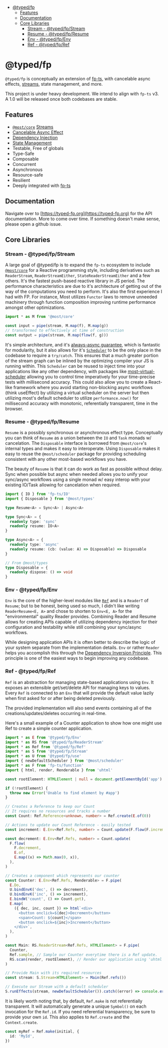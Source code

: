- [@typed/fp](#typedfp)
  - [Features](#features)
  - [Documentation](#documentation)
  - [Core Libraries](#core-libraries)
    - [Stream - @typed/fp/Stream](#stream---typedfpstream)
    - [Resume - @typed/fp/Resume](#resume---typedfpresume)
    - [Env - @typed/fp/Env](#env---typedfpenv)
    - [Ref - @typed/fp/Ref](#ref---typedfpref)

# @typed/fp

`@typed/fp` is conceptually an extension of [fp-ts](https://gcanti.github.io/fp-ts/), with
cancelable async effects, [streams](https://github.com/mostjs/core), state management, and more.

This project is under heavy development. We intend to align with `fp-ts` v3. A 1.0 will be released
once both codebases are stable.

## Features

- [`@most/core`](https://github.com/mostjs/core) [Streams](#streams)
- [Cancelable Async Effect](#resume---typedfpresume)
- [Dependency Injection](#env---typedfpenv)
- [State Management](#ref---typedfpref)
- Testable, Free of globals
- Type-Safe
- Composable
- Concurrent
- Asynchronous
- Resource-safe
- Resilient
- Deeply integrated with [fp-ts](https://gcanti.github.io/fp-ts/)

## Documentation

Navigate over to [https://typed-fp.org](https://typed-fp.org) for the API documentation. More to
come over time. If something doesn't make sense, please open a github issue.

## Core Libraries

### Stream - @typed/fp/Stream

A large goal of @typed/fp is to expand the `fp-ts` ecosystem to include
[`@most/core`](https://github.com/mostjs/core) for a Reactive programming style, including
derivatives such as `ReaderStream`, `ReaderStreamEither`, `StateReaderStreamEither` and a few
others. It's the fastest push-based reactive library in JS period. The performance characteristics
are due to it's architecture of getting out of the way of the computations you need to perform. It's
also the first experience I had with FP. For instance, Most utilizes `Functor` laws to remove
unneeded machinery through function composition improving runtime performance amongst other
optimizations.

```ts
import * as M from '@most/core'

const input = pipe(stream, M.map(f), M.map(g))
// transformed to effectively at time of construction
const output = pipe(stream, M.map(flow(f, g)))
```

It's simple architecture, and it's
[always-async guarantee](https://mostcore.readthedocs.io/en/latest/concepts.html#always-async),
which is fantastic for modularity, but it also allows for it's
[`Scheduler`](https://mostcore.readthedocs.io/en/latest/api.html#most-scheduler) to be the only
place in the codebase to require a `try/catch`. This ensures that a much greater portion of the
stream graph can be inlined by the optimizing compiler your JS is running within. This `Scheduler`
can be reused to inject time into your applications like any other dependency, with packages like
[most-virtual-scheduler](https://github.com/mostjs-community/virtual-scheduler) allowing you to
control time imperatively for your time-precise tests with millisecond accuracy. This could also
allow you to create a React-like framework where you avoid starting non-blocking async workflows
(think useEffect) by utilizing a virtual scheduler on the server but then utilizing most's default
scheduler to utilize `performance.now()` for millisecond accuracy with monotonic, referentially
transparent, time in the browser.

### Resume - @typed/fp/Resume

`Resume` is a possibly synchronous or asynchronous effect type. Conceptually you can think of
`Resume` as a union between the `IO` and `Task` monads w/ cancelation. The `Disposable` interface is
borrowed from `@most/core`'s internal types and makes it easy to interoperate. Using `Disposable`
makes it easy to reuse the `@most/scheduler` package for providing scheduling consistent with any
other most-based workflows you have.

The beauty of `Resume` is that it can do work as fast as possible without delay. Sync when possible
but async when needed allows you to unify your sync/async workflows using a single monad w/ easy
interop with your existing IO/Task allowing for cancelation when required.

```ts
import { IO } from 'fp-ts/IO'
import { Disposable } from '@most/types'

type Resume<A> = Sync<A> | Async<A>

type Sync<A> = {
  readonly type: 'sync'
  readonly resume: IO<A>
}

type Async<A> = {
  readonly type: 'async'
  readonly resume: (cb: (value: A) => Disposable) => Disposable
}

// From @most/types
type Disposable = {
  readonly dispose: () => void
}
```

### Env - @typed/fp/Env

`Env` is the core of the higher-level modules like [`Ref`](#ref) and is a `ReaderT` of `Resume`; but
to be honest, being used so much, I didn't like writing `ReaderResume<E, A>` and chose to shorten to
`Env<E, A>` for the "environmental" quality Reader provides. Combining Reader and Resume allows for
creating APIs capable of utilizing dependency injection for their configuration and testability
while still combining your sync/async workflows.

While designing application APIs it is often better to describe the logic of your system separate
from the implementation details. `Env` or rather `Reader` helps you accomplish this through the
[Dependency Inversion Principle](https://alexnault.dev/dependency-inversion-principle-in-functional-typescript).
This principle is one of the easiest ways to begin improving any codebase.

### Ref - @typed/fp/Ref

`Ref` is an abstraction for managing state-based applications using `Env`. It exposes an extensible
get/set/delete API for managing keys to values. Every `Ref` is connected to an `Env` that will
provide the default value lazily when first asked for or after being deleted previously.

The provided implementation will also send events containing all of the creations/updates/deletes
occurring in real-time.

Here's a small example of a Counter application to show how one might use Ref to create a simple
counter application.

```ts
import * as E from '@typed/fp/Env'
import * as RS from '@typed/fp/ReaderStream'
import * as Ref from '@typed/fp/Ref'
import * as S from '@typed/fp/Stream'
import * as U from '@typed/fp/use'
import { newDefaultScheduler } from '@most/scheduler'
import * as F from 'fp-ts/function'
import { html, render, Renderable } from 'uhtml'

const rootElement: HTMLElement | null = document.getElementById('app')

if (!rootElement) {
  throw new Error('Unable to find element by #app')
}

// Creates a Reference to keep our Count
// It requires no resources and tracks a number
const Count: Ref.Reference<unknown, number> = Ref.create(E.of(0))

// Actions to update our Count Reference - easily tested
const increment: E.Env<Ref.Refs, number> = Count.update(F.flow(F.increment, E.of))

const decrement: E.Env<Ref.Refs, number> = Count.update(
  F.flow(
    F.decrement,
    E.of,
    E.map((x) => Math.max(0, x)),
  ),
)

// Creates a component which represents our counter
const Counter: E.Env<Ref.Refs, Renderable> = F.pipe(
  E.Do,
  U.bindEnvK('dec', () => decrement),
  U.bindEnvK('inc', () => increment),
  E.bindW('count', () => Count.get),
  E.map(
    ({ dec, inc, count }) => html`<div>
      <button onclick=${dec}>Decrement</button>
      <span>Count: ${count}</span>
      <button onclick=${inc}>Increment</button>
    </div>`,
  ),
)

const Main: RS.ReaderStream<Ref.Refs, HTMLElement> = F.pipe(
  Counter,
  Ref.sample, // Sample our Counter everytime there is a Ref update.
  RS.scan(render, rootElement), // Render our application using 'uhtml'
)

// Provide Main with its required resources
const stream: S.Stream<HTMLElement> = Main(Ref.refs())

// Execute our Stream with a default scheduler
S.runEffects(stream, newDefaultScheduler()).catch((error) => console.error(error))
```

It is likely worth noting that, by default, `Ref.make` is not referentially transparent. It will
automatically generate a unique `Symbol()` on each invocation for the `Ref.id`. If you need
referential transparency, be sure to provide your own `id`. This also applies to `Ref.create` and
the `Context.create`.

```ts
const myRef = Ref.make(initial, {
  id: 'MyId',
})
```
